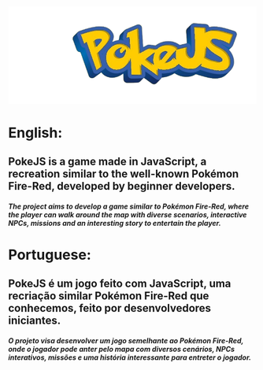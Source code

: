 
![Project Logo](assets/images/image.png)
# English:
## PokeJS is a game made in JavaScript, a recreation similar to the well-known Pokémon Fire-Red, developed by beginner developers.

##### The project aims to develop a game similar to Pokémon Fire-Red, where the player can walk around the map with diverse scenarios, interactive NPCs, missions and an interesting story to entertain the player.

# Portuguese:

## PokeJS é um jogo feito com JavaScript, uma recriação similar Pokémon Fire-Red que conhecemos, feito por desenvolvedores iniciantes.

##### O projeto visa desenvolver um jogo semelhante ao Pokémon Fire-Red, onde o jogador pode anter pelo mapa com diversos cenários, NPCs interativos, missões e uma história interessante para entreter o jogador.
